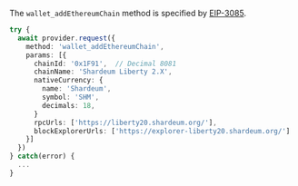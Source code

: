 The `wallet_addEthereumChain` method is specified by [EIP-3085](https://eips.ethereum.org/EIPS/eip-3085).

```ts
try {
  await provider.request({
    method: 'wallet_addEthereumChain',
    params: [{
      chainId: '0x1F91',  // Decimal 8081
      chainName: 'Shardeum Liberty 2.X',
      nativeCurrency: {
        name: 'Shardeum',
        symbol: 'SHM',
        decimals: 18,
      }
      rpcUrls: ['https://liberty20.shardeum.org/'],
      blockExplorerUrls: ['https://explorer-liberty20.shardeum.org/']
    }]
  })
} catch(error) {
  ...
}

```
